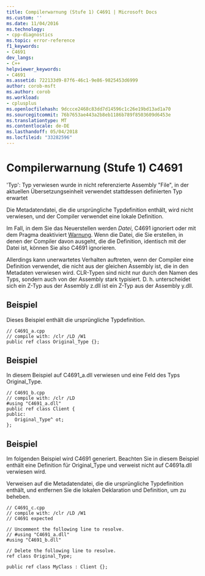```yaml
---
title: Compilerwarnung (Stufe 1) C4691 | Microsoft Docs
ms.custom: ''
ms.date: 11/04/2016
ms.technology:
- cpp-diagnostics
ms.topic: error-reference
f1_keywords:
- C4691
dev_langs:
- C++
helpviewer_keywords:
- C4691
ms.assetid: 722133d9-87f6-46c1-9e86-9825453d6999
author: corob-msft
ms.author: corob
ms.workload:
- cplusplus
ms.openlocfilehash: 9dccce2468c83dd7d14596c1c26e19bd13ad1a70
ms.sourcegitcommit: 76b7653ae443a2b8eb1186b789f8503609d6453e
ms.translationtype: MT
ms.contentlocale: de-DE
ms.lasthandoff: 05/04/2018
ms.locfileid: "33282596"
---
```

# <a name="compiler-warning-level-1-c4691"></a>Compilerwarnung (Stufe 1) C4691
'Typ': Typ verwiesen wurde in nicht referenzierte Assembly "File", in der aktuellen Übersetzungseinheit verwendet stattdessen definierten Typ erwartet  
  
 Die Metadatendatei, die die ursprüngliche Typdefinition enthält, wird nicht verwiesen, und der Compiler verwendet eine lokale Definition.  
  
 Im Fall, in dem Sie das Neuerstellen werden *Datei*, C4691 ignoriert oder mit dem Pragma deaktiviert [Warnung](../../preprocessor/warning.md).  Wenn die Datei, die Sie erstellen, in denen der Compiler davon ausgeht, die die Definition, identisch mit der Datei ist, können Sie also C4691 ignorieren.  
  
 Allerdings kann unerwartetes Verhalten auftreten, wenn der Compiler eine Definition verwendet, die nicht aus der gleichen Assembly ist, die in den Metadaten verwiesen wird. CLR-Typen sind nicht nur durch den Namen des Typs, sondern auch von der Assembly stark typisiert.  D. h. unterscheidet sich ein Z-Typ aus der Assembly z.dll ist ein Z-Typ aus der Assembly y.dll.  
  
## <a name="example"></a>Beispiel  
 Dieses Beispiel enthält die ursprüngliche Typdefinition.  
  
```  
// C4691_a.cpp  
// compile with: /clr /LD /W1  
public ref class Original_Type {};  
```  
  
## <a name="example"></a>Beispiel  
 In diesem Beispiel auf C4691_a.dll verwiesen und eine Feld des Typs Original_Type.  
  
```  
// C4691_b.cpp  
// compile with: /clr /LD  
#using "C4691_a.dll"  
public ref class Client {  
public:  
   Original_Type^ ot;  
};  
```  
  
## <a name="example"></a>Beispiel  
 Im folgenden Beispiel wird C4691 generiert.  Beachten Sie in diesem Beispiel enthält eine Definition für Original_Type und verweist nicht auf C4691a.dll verwiesen wird.  
  
 Verweisen auf die Metadatendatei, die die ursprüngliche Typdefinition enthält, und entfernen Sie die lokalen Deklaration und Definition, um zu beheben.  
  
```  
// C4691_c.cpp  
// compile with: /clr /LD /W1  
// C4691 expected  
  
// Uncomment the following line to resolve.  
// #using "C4691_a.dll"  
#using "C4691_b.dll"  
  
// Delete the following line to resolve.  
ref class Original_Type;  
  
public ref class MyClass : Client {};  
```